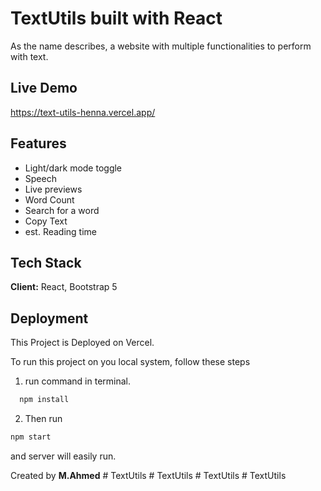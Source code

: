# TextUtils built with React

As the name describes, a website with multiple functionalities to perform with text.



## Live Demo

https://text-utils-henna.vercel.app/



## Features

- Light/dark mode toggle
- Speech
- Live previews
- Word Count
- Search for a word
- Copy Text
- est. Reading time


## Tech Stack

**Client:** React, Bootstrap 5




##  Deployment

This Project is Deployed on Vercel.

To run this project on you local system, follow these steps

1. run command in terminal.
```bash
  npm install
```
2. Then run 
```bash
npm start
```
and server will easily run.

Created by **M.Ahmed**
#   T e x t U t i l s  
 #   T e x t U t i l s  
 #   T e x t U t i l s  
 #   T e x t U t i l s  
 